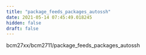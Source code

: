 ```yaml
---
title: "package_feeds_packages_autossh"
date: 2021-05-14 07:45:49.018245
hidden: false
draft: false
---
```


bcm27xx/bcm2711/package_feeds_packages_autossh

